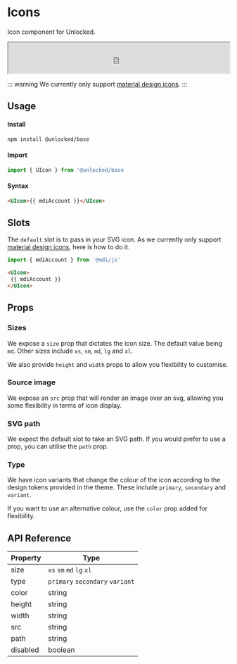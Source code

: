 # Icons
Icon component for Unlocked.

<iframe
  src="https://www.storybook.unlocked.to/iframe.html?id=components-icon--primary&viewMode=story"
  width="100%"
  height="70"
></iframe>

::: warning
We currently only support [material design icons](https://github.com/Templarian/MaterialDesign-JS). 
:::

## Usage

#### Install
```bash
npm install @unlocked/base
```

#### Import
```js
import { UIcon } from '@unlocked/base
```

#### Syntax 
```html
<UIcon>{{ mdiAccount }}</UIcon>
```

## Slots
The `default` slot is to pass in your SVG icon. As we currently only support [material design icons](https://github.com/Templarian/MaterialDesign-JS), here is how to do it.

```js
import { mdiAccount } from '@mdi/js'
```
```html
<UIcon>
 {{ mdiAccount }}
</UIcon>
```

## Props

### Sizes
We expose a `size` prop that dictates the icon size. The default value being `md`. Other sizes include `xs`, `sm`, `md`, `lg` and `xl`. 

We also provide `height` and `width` props to allow you flexibility to customise.

### Source image
We expose an `src` prop that will render an image over an svg, allowing you some flexibility in terms of icon display.

### SVG path
We expect the default slot to take an SVG path. If you would prefer to use a prop, you can utilise the `path` prop. 

### Type
We have icon variants that change the colour of the icon according to the design tokens provided in the theme. These include `primary`, `secondary` and `variant`.

If you want to use an alternative colour, use the `color` prop added for flexibility.

## API Reference

| Property              | Type                       |
| --------------------- | -------------------------- |
| size       | `xs` `sm` `md` `lg` `xl`            |
| type      | `primary` `secondary` `variant`            |
| color       | string            |
| height       | string        |
| width       | string        |
| src       | string        |
| path       | string        |
| disabled       | boolean        |

